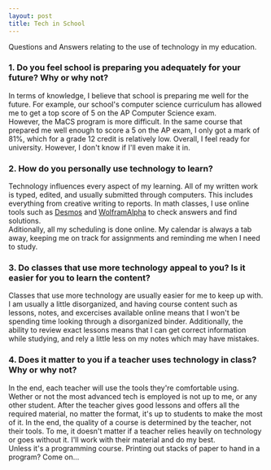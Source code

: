 ```yaml
---
layout: post
title: Tech in School
---
```


Questions and Answers relating to the use of technology in my education.


### 1. Do you feel school is preparing you adequately for your future? Why or why not?
In terms of knowledge, I believe that school is preparing me well for the future. For example, our school's computer science curriculum has allowed me to get a top score of 5 on the AP Computer Science exam.  
However, the MaCS program is more difficult. In the same course that prepared me well enough to score a 5 on the AP exam, I only got a mark of 81%, which for a grade 12 credit is relatively low. Overall, I feel ready for university. However, I don't know if I'll even make it in.

### 2. How do you personally use technology to learn?
Technology influences every aspect of my learning. All of my written work is typed, edited, and usually submitted through computers. This includes everything from creative writing to reports. In math classes, I use online tools such as [Desmos](https://www.desmos.com) and [WolframAlpha](https://www.wolframalpha.com) to check answers and find solutions.  
Aditionally, all my scheduling is done online. My calendar is always a tab away, keeping me on track for assignments and reminding me when I need to study.

### 3. Do classes that use more technology appeal to you? Is it easier for you to learn the content?
Classes that use more technology are usually easier for me to keep up with. I am usually a little disorganized, and having course content such as lessons, notes, and excercises available online means that I won't be spending time looking through a disorganized binder. Additionally, the ability to review exact lessons means that I can get correct information while studying, and rely a little less on my notes which may have mistakes.

### 4. Does it matter to you if a teacher uses technology in class? Why or why not?
In the end, each teacher will use the tools they're comfortable using. Wether or not the most advanced tech is employed is not up to me, or any other student. After the teacher gives good lessons and offers all the required material, no matter the format, it's up to students to make the most of it. In the end, the quality of a course is determined by the teacher, not their tools. To me, it doesn't matter if a teacher relies heavily on technology or goes without it. I'll work with their material and do my best.  
Unless it's a programming course. Printing out stacks of paper to hand in a program? Come on...